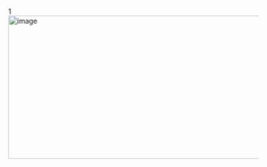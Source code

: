 1 <img width="1011" height="288" alt="image" src="https://github.com/user-attachments/assets/71741d41-2403-4363-a956-d9305aa3da1f" />
